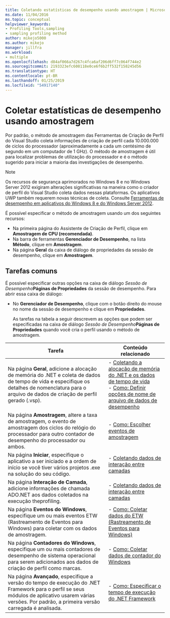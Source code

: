 ```yaml
---
title: Coletando estatísticas de desempenho usando amostragem | Microsoft Docs
ms.date: 11/04/2016
ms.topic: conceptual
helpviewer_keywords:
- Profiling Tools,sampling
- sampling profiling method
author: mikejo5000
ms.author: mikejo
manager: jillfra
ms.workload:
- multiple
ms.openlocfilehash: d84af066a7d267c4fca6af206d6ff7c064f744e2
ms.sourcegitcommit: 2193323efc608118e0ce6f6b2ff532f158245d56
ms.translationtype: HT
ms.contentlocale: pt-BR
ms.lasthandoff: 01/25/2019
ms.locfileid: "54917140"
---
```

# <a name="collect-performance-statistics-by-using-sampling"></a>Coletar estatísticas de desempenho usando amostragem

Por padrão, o método de amostragem das Ferramentas de Criação de Perfil do Visual Studio coleta informações de criação de perfil cada 10.000.000 de ciclos do processador (aproximadamente a cada um centésimo de segundo em um computador de 1 GHz). O método de amostragem é útil para localizar problemas de utilização do processador e é o método sugerido para iniciar a maioria das investigações de desempenho.

> [!NOTE]
> Os recursos de segurança aprimorados no Windows 8 e no Windows Server 2012 exigiram alterações significativas na maneira como o criador de perfil do Visual Studio coleta dados nessas plataformas. Os aplicativos UWP também requerem novas técnicas de coleta. Consulte [Ferramentas de desempenho em aplicativos do Windows 8 e do Windows Server 2012](../profiling/performance-tools-on-windows-8-and-windows-server-2012-applications.md).

É possível especificar o método de amostragem usando um dos seguintes recursos:

- Na primeira página do Assistente de Criação de Perfil, clique em **Amostragem de CPU (recomendada)**.
- Na barra de ferramentas **Gerenciador de Desempenho**, na lista **Método**, clique em **Amostragem**.
- Na página **Geral** da caixa de diálogo de propriedades da sessão de desempenho, clique em **Amostragem**.

## <a name="common-tasks"></a>Tarefas comuns

É possível especificar outras opções na caixa de diálogo _Sessão de Desempenho_**Páginas de Propriedades** da sessão de desempenho. Para abrir essa caixa de diálogo:

- No **Gerenciador de Desempenho**, clique com o botão direito do mouse no nome da sessão de desempenho e clique em **Propriedades**.

  As tarefas na tabela a seguir descrevem as opções que podem ser especificadas na caixa de diálogo _Sessão de Desempenho_**Páginas de Propriedades** quando você cria o perfil usando o método de amostragem.

|Tarefa|Conteúdo relacionado|
|----------|---------------------|
|Na página **Geral**, adicione a alocação de memória do .NET e coleta de dados de tempo de vida e especifique os detalhes de nomenclatura para o arquivo de dados de criação de perfil gerado (.vsp).|- [Coletando a alocação de memória do .NET e os dados de tempo de vida](../profiling/collecting-dotnet-memory-allocation-and-lifetime-data.md)<br />- [Como: Definir opções de nome de arquivo de dados de desempenho](../profiling/how-to-set-performance-data-file-name-options.md)|
|Na página **Amostragem**, altere a taxa de amostragem, o evento de amostragem dos ciclos do relógio do processador para outro contador de desempenho do processador ou ambos.|- [Como: Escolher eventos de amostragem](../profiling/how-to-choose-sampling-events.md)|
|Na página **Iniciar**, especifique o aplicativo a ser iniciado e a ordem de início se você tiver vários projetos .exe na solução do seu código.|- [Coletando dados de interação entre camadas](../profiling/collecting-tier-interaction-data.md)|
|Na página **Interação de Camada**, adicione informações de chamada ADO.NET aos dados coletados na execução theprofiling.|- [Coletando dados de interação entre camadas](../profiling/collecting-tier-interaction-data.md)|
|Na página **Eventos do Windows**, especifique um ou mais eventos ETW (Rastreamento de Eventos para Windows) para coletar com os dados de amostragem.|- [Como: Coletar dados do ETW (Rastreamento de Eventos para Windows)](../profiling/how-to-collect-event-tracing-for-windows-etw-data.md)|
|Na página **Contadores do Windows**, especifique um ou mais contadores de desempenho de sistema operacional para serem adicionados aos dados de criação de perfil como marcas.|- [Como: Coletar dados de contador do Windows](../profiling/how-to-collect-windows-counter-data.md)|
|Na página **Avançado**, especifique a versão do tempo de execução do .NET Framework para o perfil se seus módulos de aplicativo usarem várias versões. Por padrão, a primeira versão carregada é analisada.|- [Como: Especificar o tempo de execução do .NET Framework](../profiling/how-to-specify-the-dotnet-framework-runtime.md)|
